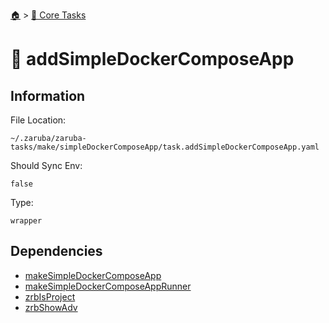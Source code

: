 <!--startTocHeader-->
[🏠](../README.md) > [🥝 Core Tasks](README.md)
# 🐳 addSimpleDockerComposeApp
<!--endTocHeader-->

## Information

File Location:

    ~/.zaruba/zaruba-tasks/make/simpleDockerComposeApp/task.addSimpleDockerComposeApp.yaml

Should Sync Env:

    false

Type:

    wrapper


## Dependencies

* [makeSimpleDockerComposeApp](make-simple-docker-compose-app.md)
* [makeSimpleDockerComposeAppRunner](make-simple-docker-compose-app-runner.md)
* [zrbIsProject](zrb-is-project.md)
* [zrbShowAdv](zrb-show-adv.md)